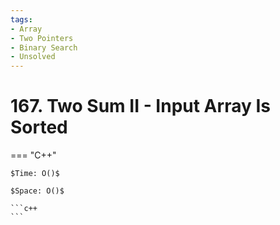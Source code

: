 ```yaml
---
tags:
- Array
- Two Pointers
- Binary Search
- Unsolved
---
```



# 167. Two Sum II - Input Array Is Sorted

=== "C++"

    $Time: O()$

    $Space: O()$

    ```c++
    ```